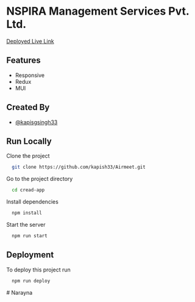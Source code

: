 # NSPIRA Management Services Pvt. Ltd.

[Deployed Live Link ](https://nspira-kapish.netlify.app/)

## Features

- Responsive
- Redux
- MUI

## Created By

- [@kapisgsingh33](hhttps://github.com/kapish33)

## Run Locally

Clone the project

```bash
  git clone https://github.com/kapish33/Airmeet.git
```

Go to the project directory

```bash
  cd cread-app
```

Install dependencies

```bash
  npm install
```

Start the server

```bash
  npm run start
```

## Deployment

To deploy this project run

```bash
  npm run deploy
```
#   N a r a y n a  
 